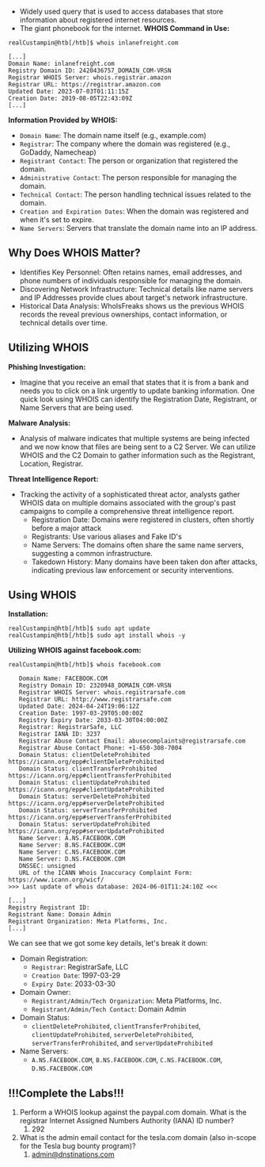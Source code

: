 
- Widely used query that is used to access databases that store information about registered internet resources. 
- The giant phonebook for the internet. 
**WHOIS Command in Use:**
```
realCustampin@htb[/htb]$ whois inlanefreight.com

[...]
Domain Name: inlanefreight.com
Registry Domain ID: 2420436757_DOMAIN_COM-VRSN
Registrar WHOIS Server: whois.registrar.amazon
Registrar URL: https://registrar.amazon.com
Updated Date: 2023-07-03T01:11:15Z
Creation Date: 2019-08-05T22:43:09Z
[...]
```


**Information Provided by WHOIS:**
- `Domain Name`: The domain name itself (e.g., example.com)
- `Registrar`: The company where the domain was registered (e.g., GoDaddy, Namecheap)
- `Registrant Contact`: The person or organization that registered the domain.
- `Administrative Contact`: The person responsible for managing the domain.
- `Technical Contact`: The person handling technical issues related to the domain.
- `Creation and Expiration Dates`: When the domain was registered and when it's set to expire.
- `Name Servers`: Servers that translate the domain name into an IP address.

## Why Does WHOIS Matter? 

- Identifies Key Personnel: Often retains names, email addresses, and phone numbers of individuals responsible for managing the domain. 
- Discovering Network Infrastructure: Technical details like name servers and IP Addresses provide clues about target's network infrastructure. 
- Historical Data Analysis: WhoIsFreaks shows us the previous WHOIS records the reveal previous ownerships, contact information, or technical details over time. 
## Utilizing WHOIS

**Phishing Investigation:**
- Imagine that you receive an email that states that it is from a bank and needs you to click on a link urgently to update banking information. One quick look using WHOIS can identify the Registration Date, Registrant, or Name Servers that are being used. 

**Malware Analysis:**
- Analysis of malware indicates that multiple systems are being infected and we now know that files are being sent to a C2 Server. We can utilize WHOIS and the C2 Domain to gather information such as the Registrant, Location, Registrar. 

**Threat Intelligence Report:**
- Tracking the activity of a sophisticated threat actor, analysts gather WHOIS data on multiple domains associated with the group's past campaigns to compile a comprehensive threat intelligence report. 
	- Registration Date: Domains were registered in clusters, often shortly before a major attack
	- Registrants: Use various aliases and Fake ID's 
	- Name Servers: The domains often share the same name servers, suggesting a common infrastructure. 
	- Takedown History: Many domains have been taken don after attacks, indicating previous law enforcement or security interventions. 

## Using WHOIS

**Installation:**

```
realCustampin@htb[/htb]$ sudo apt update
realCustampin@htb[/htb]$ sudo apt install whois -y
```

**Utilizing WHOIS against facebook.com:**
```
realCustampin@htb[/htb]$ whois facebook.com

   Domain Name: FACEBOOK.COM
   Registry Domain ID: 2320948_DOMAIN_COM-VRSN
   Registrar WHOIS Server: whois.registrarsafe.com
   Registrar URL: http://www.registrarsafe.com
   Updated Date: 2024-04-24T19:06:12Z
   Creation Date: 1997-03-29T05:00:00Z
   Registry Expiry Date: 2033-03-30T04:00:00Z
   Registrar: RegistrarSafe, LLC
   Registrar IANA ID: 3237
   Registrar Abuse Contact Email: abusecomplaints@registrarsafe.com
   Registrar Abuse Contact Phone: +1-650-308-7004
   Domain Status: clientDeleteProhibited https://icann.org/epp#clientDeleteProhibited
   Domain Status: clientTransferProhibited https://icann.org/epp#clientTransferProhibited
   Domain Status: clientUpdateProhibited https://icann.org/epp#clientUpdateProhibited
   Domain Status: serverDeleteProhibited https://icann.org/epp#serverDeleteProhibited
   Domain Status: serverTransferProhibited https://icann.org/epp#serverTransferProhibited
   Domain Status: serverUpdateProhibited https://icann.org/epp#serverUpdateProhibited
   Name Server: A.NS.FACEBOOK.COM
   Name Server: B.NS.FACEBOOK.COM
   Name Server: C.NS.FACEBOOK.COM
   Name Server: D.NS.FACEBOOK.COM
   DNSSEC: unsigned
   URL of the ICANN Whois Inaccuracy Complaint Form: https://www.icann.org/wicf/
>>> Last update of whois database: 2024-06-01T11:24:10Z <<<

[...]
Registry Registrant ID:
Registrant Name: Domain Admin
Registrant Organization: Meta Platforms, Inc.
[...]
```

We can see that we got some key details, let's break it down: 

- Domain Registration:
	- `Registrar`: RegistrarSafe, LLC
	- `Creation Date`: 1997-03-29
	- `Expiry Date`: 2033-03-30
- Domain Owner: 
	- `Registrant/Admin/Tech Organization`: Meta Platforms, Inc.
	- `Registrant/Admin/Tech Contact`: Domain Admin
- Domain Status: 
	- `clientDeleteProhibited`, `clientTransferProhibited`, `clientUpdateProhibited`, `serverDeleteProhibited`, `serverTransferProhibited`, and `serverUpdateProhibited`
- Name Servers: 
	- `A.NS.FACEBOOK.COM`, `B.NS.FACEBOOK.COM`, `C.NS.FACEBOOK.COM`, `D.NS.FACEBOOK.COM`

## !!!Complete the Labs!!!

1. Perform a WHOIS lookup against the paypal.com domain. What is the registrar Internet Assigned Numbers Authority (IANA) ID number?
	1. 292
2. What is the admin email contact for the tesla.com domain (also in-scope for the Tesla bug bounty program)?
	1. admin@dnstinations.com
